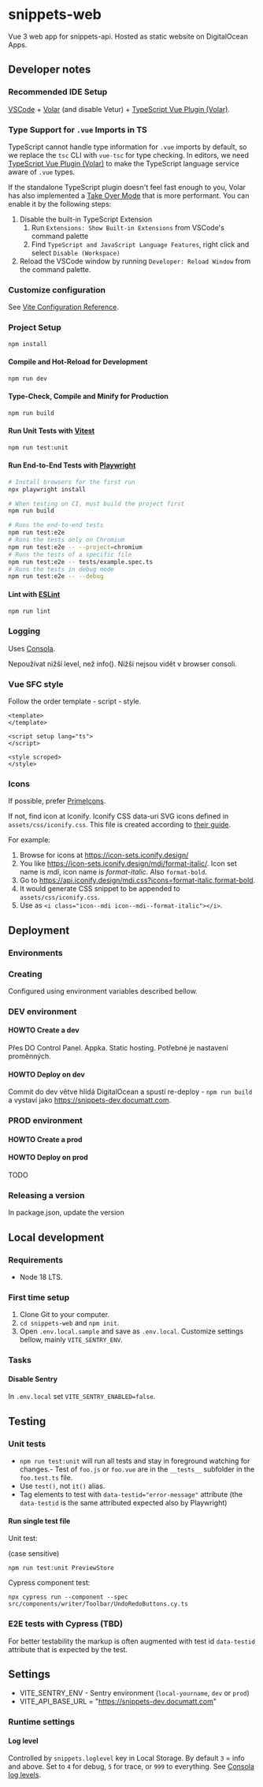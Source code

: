 # snippets-web

Vue 3 web app for snippets-api. Hosted as static website on DigitalOcean Apps.

## Developer notes

### Recommended IDE Setup

[VSCode](https://code.visualstudio.com/) + [Volar](https://marketplace.visualstudio.com/items?itemName=Vue.volar) (and disable Vetur) + [TypeScript Vue Plugin (Volar)](https://marketplace.visualstudio.com/items?itemName=Vue.vscode-typescript-vue-plugin).

### Type Support for `.vue` Imports in TS

TypeScript cannot handle type information for `.vue` imports by default, so we replace the `tsc` CLI with `vue-tsc` for type checking. In editors, we need [TypeScript Vue Plugin (Volar)](https://marketplace.visualstudio.com/items?itemName=Vue.vscode-typescript-vue-plugin) to make the TypeScript language service aware of `.vue` types.

If the standalone TypeScript plugin doesn't feel fast enough to you, Volar has also implemented a [Take Over Mode](https://github.com/johnsoncodehk/volar/discussions/471#discussioncomment-1361669) that is more performant. You can enable it by the following steps:

1. Disable the built-in TypeScript Extension
    1) Run `Extensions: Show Built-in Extensions` from VSCode's command palette
    2) Find `TypeScript and JavaScript Language Features`, right click and select `Disable (Workspace)`
2. Reload the VSCode window by running `Developer: Reload Window` from the command palette.

### Customize configuration

See [Vite Configuration Reference](https://vitejs.dev/config/).

### Project Setup

```sh
npm install
```

#### Compile and Hot-Reload for Development

```sh
npm run dev
```

#### Type-Check, Compile and Minify for Production

```sh
npm run build
```

#### Run Unit Tests with [Vitest](https://vitest.dev/)

```sh
npm run test:unit
```

#### Run End-to-End Tests with [Playwright](https://playwright.dev)

```sh
# Install browsers for the first run
npx playwright install

# When testing on CI, must build the project first
npm run build

# Runs the end-to-end tests
npm run test:e2e
# Runs the tests only on Chromium
npm run test:e2e -- --project=chromium
# Runs the tests of a specific file
npm run test:e2e -- tests/example.spec.ts
# Runs the tests in debug mode
npm run test:e2e -- --debug
```

#### Lint with [ESLint](https://eslint.org/)

```sh
npm run lint
```

### Logging

Uses [Consola](https://github.com/unjs/consola).

Nepoužívat nižší level, než info(). Nižší nejsou vidět v browser consoli.

### Vue SFC style

Follow the order template - script - style.

```
<template>
</template>

<script setup lang="ts">
</script>

<style scroped>
</style>
```

### Icons

If possible, prefer [PrimeIcons](https://primevue.org/icons/#list).

If not, find icon at Iconify. Iconify CSS data-uri SVG icons defined in `assets/css/iconify.css`. This file is created according to [their guide](https://iconify.design/docs/usage/css/no-code/).

For example:

1. Browse for icons at https://icon-sets.iconify.design/
2. You like https://icon-sets.iconify.design/mdi/format-italic/. Icon set name is *mdi*, icon name is *format-italic*. Also `format-bold`.
3. Go to https://api.iconify.design/mdi.css?icons=format-italic,format-bold.
4. It would generate CSS snippet to be appended to `assets/css/iconify.css`.
5. Use as `<i class="icon--mdi icon--mdi--format-italic"></i>`.

## Deployment

### Environments

### Creating

Configured using environment variables described bellow.

### DEV environment

#### HOWTO Create a dev

Přes DO Control Panel. Appka. Static hosting. Potřebné je nastavení proměnných.

#### HOWTO Deploy on dev

Commit do dev větve hlídá DigitalOcean a spustí re-deploy - `npm run build` a vystaví jako https://snippets-dev.documatt.com.

### PROD environment

#### HOWTO Create a prod

#### HOWTO Deploy on prod

TODO

### Releasing a version

In package.json, update the version

## Local development

### Requirements

* Node 18 LTS.

### First time setup

1. Clone Git to your computer.
2. `cd snippets-web` and `npm init`.
3. Open `.env.local.sample` and save as `.env.local`. Customize settings bellow, mainly `VITE_SENTRY_ENV`.

### Tasks

#### Disable Sentry

In `.env.local` set `VITE_SENTRY_ENABLED=false`.

## Testing

### Unit tests

- `npm run test:unit` will run all tests and stay in foreground watching for changes.- Test of `foo.js` or `foo.vue` are in the `__tests__` subfolder in the `foo.test.ts` file.
- Use `test()`, not `it()` alias.
- Tag elements to test with `data-testid="error-message"` attribute (the `data-testid` is the same attributed expected also by Playwright)

#### Run single test file

Unit test:

(case sensitive)

```
npm run test:unit PreviewStore
```

Cypress component test:

```
npx cypress run --component --spec src/components/writer/Toolbar/UndoRedoButtons.cy.ts
```

### E2E tests with Cypress (TBD)

For better testability the markup is often augmented with test id `data-testid` attribute that is expected by the test.

## Settings

* VITE_SENTRY_ENV - Sentry environment (`local-yourname`, `dev` or `prod`)
* VITE_API_BASE_URL = "https://snippets-dev.documatt.com"

### Runtime settings

#### Log level

Controlled by `snippets.loglevel` key in Local Storage. By default `3` = info and above. Set to `4` for debug, `5` for trace, or `999` to everything. See [Consola log levels](https://github.com/unjs/consola#log-level).

